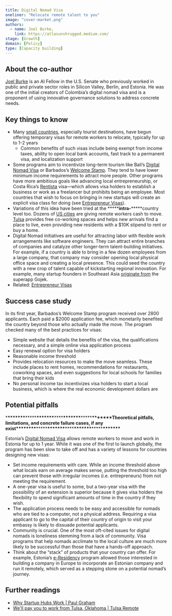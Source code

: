 ```yaml
---
title: Digital Nomad Visa
oneliner: "Relocate remote talent to you"
image: "cover-market.png"
authors:
  - name: Joel Burke,
    link: https://atlasunshrugged.medium.com/
stage: [Growth]
domain: [Policy]
type: [Capacity building]
---
```


## About the co-author

[Joel Burke](https://www.linkedin.com/in/joelburke1/) is an AI Fellow in the U.S. Senate who previously worked in public and private sector roles in Silicon Valley, Berlin, and Estonia. He was one of the initial creators of Colombia’s digital nomad visa and is a proponent of using innovative governance solutions to address concrete needs.

## Key things to know

- Many [small countries](https://expertvagabond.com/digital-nomad-work-visas/), especially tourist destinations, have begun offering temporary visas for remote workers to relocate, typically for up to 1-2 years
  - Common benefits of such visas include being exempt from income taxes, ability to open local bank accounts, fast track to a permanent visa, and localization support
- Some programs aim to incentivize long-term tourism like Bali’s [Digital Nomad Visa](https://www.notion.so/Digital-Nomad-Visa-7815e750ec9140148a7be38eef078b07?pvs=21) or Barbados’s [Welcome Stamp](https://www.visitbarbados.org/barbados-welcome-stamp). They tend to have lower minimum income requirements to attract more people. Other programs have more ambitious goals like advancing local entrepreneurship, or Costa Rica’s [Rentista](Rentista) visa—which allows visa holders to establish a business or work as a freelancer but prohibits being an employee. Most countries that wish to focus on bringing in new startups will create an explicit visa class for doing (see [Entrepreneur Visas](https://www.notion.so/Entrepreneur-Visas-ba1dca368f1644e79963b53682d27d25?pvs=21)).
- Variations of this idea have been tried at the **\*\*\***intra-**\*\*\***country level too. Dozens of [US cities](https://www.makemymove.com/get-paid) are giving remote workers cash to move. [Tulsa](https://tulsaremote.com/) provides free co-working spaces and helps new arrivals find a place to live, even providing new residents with a $10K stipend to rent or buy a home.
- Digital Nomad initiatives are useful for attracting labor with flexible work arrangements like software engineers. They can attract entire branches of companies and catalyze other longer-term talent-building initiatives. For example, if a country is able to bring in a few dozen employees from a large company, that company may consider opening local physical office space and creating a local presence. This could seed the country with a new crop of talent capable of kickstarting regional innovation. For example, many startup founders in Southeast Asia [originate from](https://www.techinasia.com/deep-dive-growing-influence-gojek-mafia) the superapp Gojek.
- Related: [Entrepreneur Visas](https://www.notion.so/Entrepreneur-Visas-ba1dca368f1644e79963b53682d27d25?pvs=21)

## Success case study

In its first year, Barbados’s Welcome Stamp program received over 2800 applicants. Each paid a $2000 application fee, which monetarily benefited the country beyond those who actually made the move. The program checked many of the best practices for visas:

- Simple website that details the benefits of the visa, the qualifications necessary, and a simple online visa application process
- Easy renewal option for visa holders
- Reasonable income threshold
- Provides relocation resources to make the move seamless. These include places to rent homes, recommendations for restaurants, coworking spaces, and even suggestions for local schools for families that bring their kids
- No personal income tax incentivizes visa holders to start a local business, which is where the real economic development dollars are

## Potential pitfalls

\***\*\*\*\*\*\*\***\*\*\*\*\***\*\*\*\*\*\*\***\*\*\*\***\*\*\*\*\*\*\***\*\*\*\*\***\*\*\*\*\*\*\***Theoretical pitfalls, limitations, and concrete failure cases, if any exist\***\*\*\*\*\*\*\***\*\*\*\*\***\*\*\*\*\*\*\***\*\*\*\***\*\*\*\*\*\*\***\*\*\*\*\***\*\*\*\*\*\*\***

Estonia’s [Digital Nomad Visa](https://www.e-resident.gov.ee/nomadvisa/) allows remote workers to move and work in Estonia for up to 1 year. While it was one of the first to launch globally, the program has been slow to take off and has a variety of lessons for countries designing new visas:

- Set income requirements with care. While an income threshold above what locals earn on average makes sense, putting the threshold too high can prevent those with irregular incomes (i.e. entrepreneurs) from not meeting the requirement.
- A one-year visa is useful to some, but a two-year visa with the possibility of an extension is superior because it gives visa holders the flexibility to spend significant amounts of time in the country if they wish.
- The application process needs to be easy and accessible for nomads who are tied to a computer, not a physical address. Requiring a visa applicant to go to the capital of their country of origin to visit your embassy is likely to dissuade potential applicants.
- Community is crucial. One of the most oft-cited issues for digital nomads is loneliness stemming from a lack of community. Visa programs that help nomads acclimate to the local culture are much more likely to be successful than those that have a hands-off approach.
- Think about the “stack” of products that your country can offer. For example, Estonia’s [e-Residency](https://www.e-resident.gov.ee/nomadvisa/) program allowed those interested in building a company in Europe to incorporate an Estonian company and run it remotely, which served as a stepping stone on a potential nomad’s journey.

## Further readings

- [Why Startup Hubs Work | Paul Graham](http://www.paulgraham.com/hubs.html)
- [We'll pay you to work from Tulsa, Oklahoma | Tulsa Remote](https://tulsaremote.com/)
